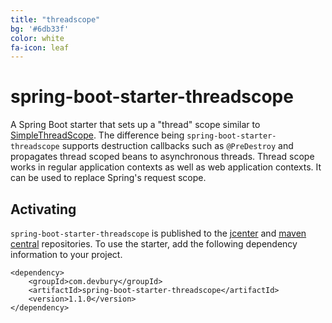 ```yaml
---
title: "threadscope"
bg: '#6db33f'
color: white
fa-icon: leaf
---
```


# spring-boot-starter-threadscope

A Spring Boot starter that sets up a "thread" scope similar to
[SimpleThreadScope](http://docs.spring.io/spring/docs/current/javadoc-api/org/springframework/context/support/SimpleThreadScope.html).
The difference being `spring-boot-starter-threadscope` supports destruction callbacks such as `@PreDestroy` and
propagates thread scoped beans to asynchronous threads.  Thread scope works in regular application contexts as
well as web application contexts.  It can be used to replace Spring's request scope.

## Activating

`spring-boot-starter-threadscope` is published to the [jcenter](https://bintray.com/bintray/jcenter) and
[maven central](http://search.maven.org/) repositories. To use the starter, add the following dependency information
to your project.

    <dependency>
        <groupId>com.devbury</groupId>
        <artifactId>spring-boot-starter-threadscope</artifactId>
        <version>1.1.0</version>
    </dependency>

<a href="https://github.com/devbury/spring-boot-starter-threadscope"><i class="fa fa-github fa-4x"/></a>
